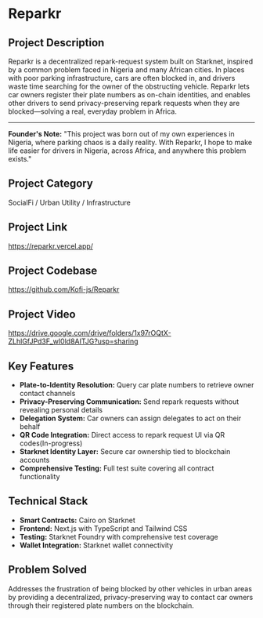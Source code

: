 # Reparkr

## Project Description
Reparkr is a decentralized repark-request system built on Starknet, inspired by a common problem faced in Nigeria and many African cities. In places with poor parking infrastructure, cars are often blocked in, and drivers waste time searching for the owner of the obstructing vehicle. Reparkr lets car owners register their plate numbers as on-chain identities, and enables other drivers to send privacy-preserving repark requests when they are blocked—solving a real, everyday problem in Africa.

---

**Founder's Note:**
"This project was born out of my own experiences in Nigeria, where parking chaos is a daily reality. With Reparkr, I hope to make life easier for drivers in Nigeria, across Africa, and anywhere this problem exists."

## Project Category
SocialFi / Urban Utility / Infrastructure

## Project Link
https://reparkr.vercel.app/

## Project Codebase
https://github.com/Kofi-js/Reparkr

## Project Video
https://drive.google.com/drive/folders/1x97rOQtX-ZLhlGfJPd3F_wI0ld8AITJG?usp=sharing

## Key Features
- **Plate-to-Identity Resolution:** Query car plate numbers to retrieve owner contact channels
- **Privacy-Preserving Communication:** Send repark requests without revealing personal details
- **Delegation System:** Car owners can assign delegates to act on their behalf
- **QR Code Integration:** Direct access to repark request UI via QR codes(In-progress)
- **Starknet Identity Layer:** Secure car ownership tied to blockchain accounts
- **Comprehensive Testing:** Full test suite covering all contract functionality

## Technical Stack
- **Smart Contracts:** Cairo on Starknet
- **Frontend:** Next.js with TypeScript and Tailwind CSS
- **Testing:** Starknet Foundry with comprehensive test coverage
- **Wallet Integration:** Starknet wallet connectivity

## Problem Solved
Addresses the frustration of being blocked by other vehicles in urban areas by providing a decentralized, privacy-preserving way to contact car owners through their registered plate numbers on the blockchain. 